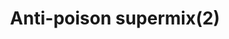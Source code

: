 ---
layout: item
title: Anti-poison supermix(2)
item-id: 11473
datatable: true
id: 11473
name: "Anti-poison supermix(2)"
members: true
lowalch: 86
highalch: 129
examine: "Two doses of fishy super antipoison potion."
monsters:
  - id: 5566
    name: "Ferocious barbarian spirit"
    members: true
    combat_level: 166
    wiki_url: "https://oldschool.runescape.wiki/w/Ferocious_barbarian_spirit"
    drops:
      - quantity: "1"
        rarity: 0.0078125
    image: "https://oldschool.runescape.wiki/images/thumb/d/dd/Ferocious_barbarian_spirit.png/200px-Ferocious_barbarian_spirit.png?ccb32"
---